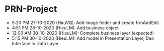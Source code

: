 # PRN-Project
- 5:20 PM 27-10-2020 (HauVQ): Add image folder and create frmAddEdit
- 4:51 PM 28-10-2020 (HieuLM): Add business object
- 12:00 AM 30-10-2020 (HieuLM): Complete business layer (expected)
- 5:15 PM 30-10-2020 (HieuLM): Add model in Presentation Layer, Dao Interface in Data Layer